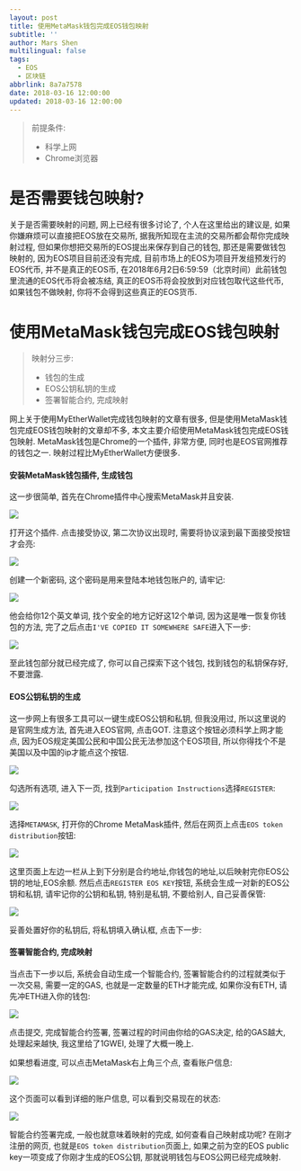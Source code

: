 ```yaml
---
layout: post
title: 使用MetaMask钱包完成EOS钱包映射
subtitle: ''
author: Mars Shen
multilingual: false
tags:
  - EOS
  - 区块链
abbrlink: 8a7a7578
date: 2018-03-16 12:00:00
updated: 2018-03-16 12:00:00
---
```


<blockquote>前提条件:
	<ul>
		<li>科学上网</li>
		<li>Chrome浏览器</li>
	</ul>
</blockquote>

# 是否需要钱包映射?
<p>
	关于是否需要映射的问题, 网上已经有很多讨论了, 个人在这里给出的建议是, 如果你嫌麻烦可以直接把EOS放在交易所, 据我所知现在主流的交易所都会帮你完成映射过程, 但如果你想把交易所的EOS提出来保存到自己的钱包, 那还是需要做钱包映射的, 因为EOS项目目前还没有完成, 目前市场上的EOS为项目开发组预发行的EOS代币, 并不是真正的EOS币, 在2018年6月2日6:59:59（北京时间）此前钱包里流通的EOS代币将会被冻结, 真正的EOS币将会投放到对应钱包取代这些代币, 如果钱包不做映射, 你将不会得到这些真正的EOS货币.
</p>

# 使用MetaMask钱包完成EOS钱包映射
<blockquote>映射分三步:
	<ul>
		<li>钱包的生成</li>
		<li>EOS公钥私钥的生成</li>
		<li>签署智能合约, 完成映射</li>
	</ul>
</blockquote>
<!-- more -->
<p>
	网上关于使用MyEtherWallet完成钱包映射的文章有很多, 但是使用MetaMask钱包完成EOS钱包映射的文章却不多, 本文主要介绍使用MetaMask钱包完成EOS钱包映射. MetaMask钱包是Chrome的一个插件, 非常方便, 同时也是EOS官网推荐的钱包之一. 映射过程比MyEtherWallet方便很多.
</p>

#### 安装MetaMask钱包插件, 生成钱包
<p>
	这一步很简单, 首先在Chrome插件中心搜索MetaMask并且安装. 
</p>

![](/img/EOSMapping/metamask.png)
<p>
	打开这个插件. 点击接受协议, 第二次协议出现时, 需要将协议滚到最下面接受按钮才会亮:
</p>

![](/img/EOSMapping/metamaskstep1.png)
<p>
	创建一个新密码, 这个密码是用来登陆本地钱包账户的, 请牢记:
</p>

![](/img/EOSMapping/metamaskstep2.png)
<p>
	他会给你12个英文单词, 找个安全的地方记好这12个单词, 因为这是唯一恢复你钱包的方法, 完了之后点击<code>I'VE COPIED IT SOMEWHERE SAFE</code>进入下一步:
</p>

![](/img/EOSMapping/metamaskstep3.png)
<p>
	至此钱包部分就已经完成了, 你可以自己探索下这个钱包, 找到钱包的私钥保存好, 不要泄露.
</p>

#### EOS公钥私钥的生成
<p>
	这一步网上有很多工具可以一键生成EOS公钥和私钥, 但我没用过, 所以这里说的是官网生成方法, 首先进入EOS官网, 点击GOT. 注意这个按钮必须科学上网才能点, 因为EOS规定美国公民和中国公民无法参加这个EOS项目, 所以你得找个不是美国以及中国的ip才能点这个按钮.
</p>

![](/img/EOSMapping/geteos.png)
<p>
	勾选所有选项, 进入下一页, 找到<code>Participation Instructions</code>选择<code>REGISTER</code>:
</p>

![](/img/EOSMapping/regbutton.png)
<p>
	选择<code>METAMASK</code>, 打开你的Chrome MetaMask插件, 然后在网页上点击<code>EOS token distribution</code>按钮:
</p>

![](/img/EOSMapping/regmaskinfo.png)
<p>
	这里页面上左边一栏从上到下分别是合约地址,你钱包的地址,以后映射完你EOS公钥的地址,EOS余额. 然后点击<code>REGISTER EOS KEY</code>按钮, 系统会生成一对新的EOS公钥和私钥, 请牢记你的公钥和私钥, 特别是私钥, 不要给别人, 自己妥善保管:
</p>

![](/img/EOSMapping/RegisterEOSkey.png)
<p>
	妥善处置好你的私钥后, 将私钥填入确认框, 点击下一步:
</p>

#### 签署智能合约, 完成映射
<p>
	当点击下一步以后, 系统会自动生成一个智能合约, 签署智能合约的过程就类似于一次交易, 需要一定的GAS, 也就是一定数量的ETH才能完成, 如果你没有ETH, 请先冲ETH进入你的钱包:
</p>

![](/img/EOSMapping/signcontract.png)
<p>
	点击提交, 完成智能合约签署, 签署过程的时间由你给的GAS决定, 给的GAS越大, 处理起来越快, 我这里给了1GWEI, 处理了大概一晚上.
</p>
<p>
	如果想看进度, 可以点击MetaMask右上角三个点, 查看账户信息:
</p>

![](/img/EOSMapping/viewaccount.png)
<p>
	这个页面可以看到详细的账户信息, 可以看到交易现在的状态:
</p>

![](/img/EOSMapping/accountinfo.png)
<p>
	智能合约签署完成, 一般也就意味着映射的完成, 如何查看自己映射成功呢? 在刚才注册的网页, 也就是<code>EOS token distribution</code>页面上, 如果之前为空的EOS public key一项变成了你刚才生成的EOS公钥, 那就说明钱包与EOS公网已经完成映射.
</p>



